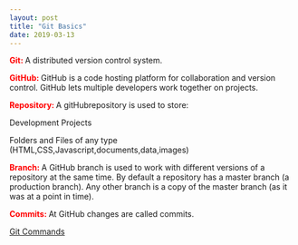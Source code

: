 ```yaml
---
layout: post
title: "Git Basics"
date: 2019-03-13
---
```


<body>

<p><font color="red"><b>Git: </b></font>A distributed version control system.</p>

  

<p><font color="red"><b>GitHub: </b></font>GitHub is a code hosting platform for collaboration and version control. GitHub lets multiple developers work together on projects.</p>

  

<p><font color="red"><b>Repository: </b></font>A gitHubrepository is used to store:

Development Projects

Folders and Files of any type (HTML,CSS,Javascript,documents,data,images)</p>

  

<p><font color="red"><b>Branch: </b></font>A GitHub branch is used to work with different versions of a repository at the same time. By default a repository has a master branch (a production branch). Any other branch is a copy of the master branch (as it was at a point in time).</p>

  

<p><font color="red"><b>Commits: </b></font>At GitHub changes are called commits.</p>

  

[Git Commands](https://sayonshubham.github.io/blog/2019/03/13/Git-Commands)
</body>
